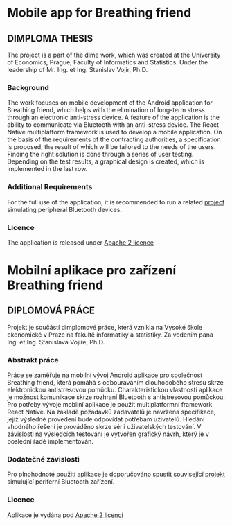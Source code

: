 # Mobile app for Breathing friend
## DIMPLOMA THESIS

The project is a part of the dime work, which was created at the University of Economics, Prague, Faculty of Informatics and Statistics. Under the leadership of Mr. Ing. et Ing. Stanislav Vojir, Ph.D.

### Background
The work focuses on mobile development of the Android application for Breathing friend, which helps with the elimination of long-term stress through an electronic anti-stress device. A feature of the application is the ability to communicate via Bluetooth with an anti-stress device. The React Native multiplatform framework is used to develop a mobile application. On the basis of the requirements of the contracting authorities, a specification is proposed, the result of which will be tailored to the needs of the users. Finding the right solution is done through a series of user testing. Depending on the test results, a graphical design is created, which is implemented in the last row.

### Additional Requirements
For the full use of the application, it is recommended to run a related [project](https://github.com/MrDockal/breathing-friend-ble-peripheral) simulating peripheral Bluetooth devices.

### Licence
The application is released under [Apache 2 licence](https://github.com/MrDockal/breathing-friend-app/blob/master/LICENSE)

# Mobilní aplikace pro zařízení Breathing friend
## DIPLOMOVÁ PRÁCE

Projekt je součástí dimplomové práce, která vznikla na Vysoké škole ekonomické v Praze na fakultě informatiky a statistiky. Za vedením pana Ing. et Ing. Stanislava Vojíře, Ph.D.

### Abstrakt práce

Práce se zaměřuje na mobilní vývoj Android aplikace pro společnost Breathing friend, která
pomáhá s odbouráváním dlouhodobého stresu skrze elektronickou antistresovou pomůcku.
Charakteristickou vlastností aplikace je možnost komunikace skrze rozhraní Bluetooth
s antistresovou pomůckou. Pro potřeby vývoje mobilní aplikace je použit multiplatformní
framework React Native. Na základě požadavků zadavatelů je navržena specifikace, jejíž výsledné
provedení bude odpovídat potřebám uživatelů. Hledání vhodného řešení je prováděno skrze sérii
uživatelských testování. V závislosti na výsledcích testování je vytvořen grafický návrh, který je
v poslední řadě implementován.

### Dodatečné závislosti
Pro plnohodnoté použití aplikace je doporučováno spustit související [projekt](https://github.com/MrDockal/breathing-friend-ble-peripheral)
simulující periferní Bluetooth zařízení.

### Licence
Aplikace je vydána pod [Apache 2 licencí](https://github.com/MrDockal/breathing-friend-app/blob/master/LICENSE)
